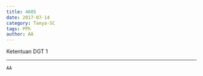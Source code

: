 ```yaml
---
title: 4605
date: 2017-07-14
category: Tanya-SC
tags: PPh
author: AA
---
```


Ketentuan DGT 1

---



`AA`
